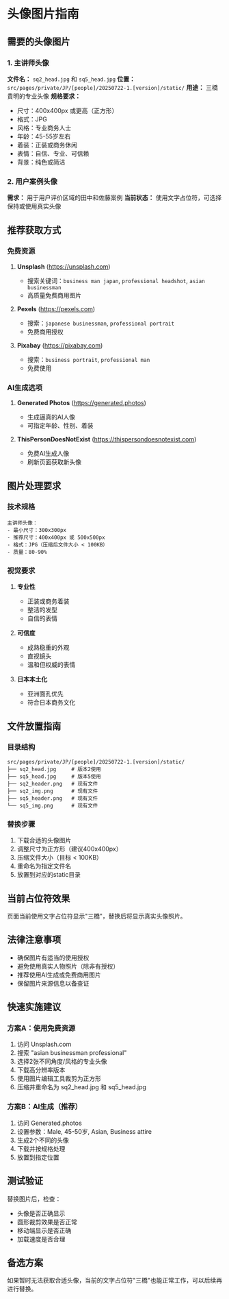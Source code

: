 # 头像图片指南

## 需要的头像图片

### 1. 主讲师头像
**文件名：** `sq2_head.jpg` 和 `sq5_head.jpg`
**位置：** `src/pages/private/JP/[people]/20250722-1.[version]/static/`
**用途：** 三橋貴明的专业头像
**规格要求：**
- 尺寸：400x400px 或更高（正方形）
- 格式：JPG
- 风格：专业商务人士
- 年龄：45-55岁左右
- 着装：正装或商务休闲
- 表情：自信、专业、可信赖
- 背景：纯色或简洁

### 2. 用户案例头像
**需求：** 用于用户评价区域的田中和佐藤案例
**当前状态：** 使用文字占位符，可选择保持或使用真实头像

## 推荐获取方式

### 免费资源
1. **Unsplash** (https://unsplash.com)
   - 搜索关键词：`business man japan`, `professional headshot`, `asian businessman`
   - 高质量免费商用图片

2. **Pexels** (https://pexels.com)
   - 搜索：`japanese businessman`, `professional portrait`
   - 免费商用授权

3. **Pixabay** (https://pixabay.com)
   - 搜索：`business portrait`, `professional man`
   - 免费使用

### AI生成选项
1. **Generated Photos** (https://generated.photos)
   - 生成逼真的AI人像
   - 可指定年龄、性别、着装

2. **ThisPersonDoesNotExist** (https://thispersondoesnotexist.com)
   - 免费AI生成人像
   - 刷新页面获取新头像

## 图片处理要求

### 技术规格
```
主讲师头像：
- 最小尺寸：300x300px
- 推荐尺寸：400x400px 或 500x500px
- 格式：JPG（压缩后文件大小 < 100KB）
- 质量：80-90%
```

### 视觉要求
1. **专业性**
   - 正装或商务着装
   - 整洁的发型
   - 自信的表情

2. **可信度**
   - 成熟稳重的外观
   - 直视镜头
   - 温和但权威的表情

3. **日本本土化**
   - 亚洲面孔优先
   - 符合日本商务文化

## 文件放置指南

### 目录结构
```
src/pages/private/JP/[people]/20250722-1.[version]/static/
├── sq2_head.jpg     # 版本2使用
├── sq5_head.jpg     # 版本5使用
├── sq2_header.png   # 现有文件
├── sq2_img.png      # 现有文件
├── sq5_header.png   # 现有文件
└── sq5_img.png      # 现有文件
```

### 替换步骤
1. 下载合适的头像图片
2. 调整尺寸为正方形（建议400x400px）
3. 压缩文件大小（目标 < 100KB）
4. 重命名为指定文件名
5. 放置到对应的static目录

## 当前占位符效果
页面当前使用文字占位符显示"三橋"，替换后将显示真实头像照片。

## 法律注意事项
- 确保图片有适当的使用授权
- 避免使用真实人物照片（除非有授权）
- 推荐使用AI生成或免费商用图片
- 保留图片来源信息以备查证

## 快速实施建议

### 方案A：使用免费资源
1. 访问 Unsplash.com
2. 搜索 "asian businessman professional"
3. 选择2张不同角度/风格的专业头像
4. 下载高分辨率版本
5. 使用图片编辑工具裁剪为正方形
6. 压缩并重命名为 sq2_head.jpg 和 sq5_head.jpg

### 方案B：AI生成（推荐）
1. 访问 Generated.photos
2. 设置参数：Male, 45-50岁, Asian, Business attire
3. 生成2个不同的头像
4. 下载并按规格处理
5. 放置到指定位置

## 测试验证
替换图片后，检查：
- 头像是否正确显示
- 圆形裁剪效果是否正常
- 移动端显示是否正确
- 加载速度是否合理

## 备选方案
如果暂时无法获取合适头像，当前的文字占位符"三橋"也能正常工作，可以后续再进行替换。
